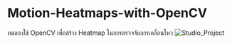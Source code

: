 # Motion-Heatmaps-with-OpenCV
ทดลองใช้ OpenCV เพื่อสร้าง Heatmap ในการตรวจจับการเคลื่อนไหว
![Studio_Project](https://user-images.githubusercontent.com/97873271/234299818-5b52ee5c-139b-4845-9d8e-585bade8f3d7.gif)
